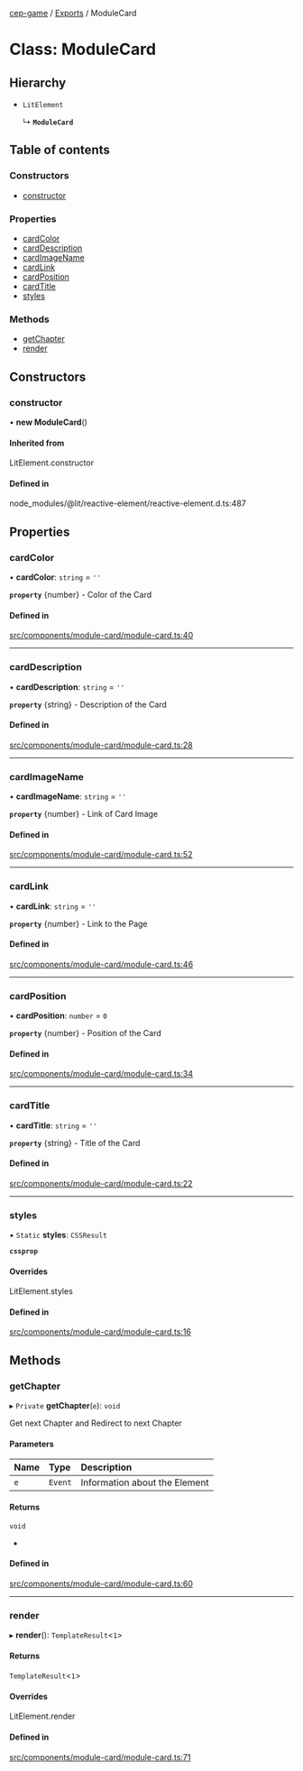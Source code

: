 [cep-game](../README.md) / [Exports](../modules.md) / ModuleCard

# Class: ModuleCard

## Hierarchy

- `LitElement`

  ↳ **`ModuleCard`**

## Table of contents

### Constructors

- [constructor](ModuleCard.md#constructor)

### Properties

- [cardColor](ModuleCard.md#cardcolor)
- [cardDescription](ModuleCard.md#carddescription)
- [cardImageName](ModuleCard.md#cardimagename)
- [cardLink](ModuleCard.md#cardlink)
- [cardPosition](ModuleCard.md#cardposition)
- [cardTitle](ModuleCard.md#cardtitle)
- [styles](ModuleCard.md#styles)

### Methods

- [getChapter](ModuleCard.md#getchapter)
- [render](ModuleCard.md#render)

## Constructors

### constructor

• **new ModuleCard**()

#### Inherited from

LitElement.constructor

#### Defined in

node_modules/@lit/reactive-element/reactive-element.d.ts:487

## Properties

### cardColor

• **cardColor**: `string` = `''`

**`property`** {number} - Color of the Card

#### Defined in

[src/components/module-card/module-card.ts:40](https://github.com/CEP-Gruppe-2/cep-game/blob/67020bd/src/components/module-card/module-card.ts#L40)

___

### cardDescription

• **cardDescription**: `string` = `''`

**`property`** {string} - Description of the Card

#### Defined in

[src/components/module-card/module-card.ts:28](https://github.com/CEP-Gruppe-2/cep-game/blob/67020bd/src/components/module-card/module-card.ts#L28)

___

### cardImageName

• **cardImageName**: `string` = `''`

**`property`** {number} - Link of Card Image

#### Defined in

[src/components/module-card/module-card.ts:52](https://github.com/CEP-Gruppe-2/cep-game/blob/67020bd/src/components/module-card/module-card.ts#L52)

___

### cardLink

• **cardLink**: `string` = `''`

**`property`** {number} - Link to the Page

#### Defined in

[src/components/module-card/module-card.ts:46](https://github.com/CEP-Gruppe-2/cep-game/blob/67020bd/src/components/module-card/module-card.ts#L46)

___

### cardPosition

• **cardPosition**: `number` = `0`

**`property`** {number} - Position of the Card

#### Defined in

[src/components/module-card/module-card.ts:34](https://github.com/CEP-Gruppe-2/cep-game/blob/67020bd/src/components/module-card/module-card.ts#L34)

___

### cardTitle

• **cardTitle**: `string` = `''`

**`property`** {string} - Title of the Card

#### Defined in

[src/components/module-card/module-card.ts:22](https://github.com/CEP-Gruppe-2/cep-game/blob/67020bd/src/components/module-card/module-card.ts#L22)

___

### styles

▪ `Static` **styles**: `CSSResult`

**`cssprop`**

#### Overrides

LitElement.styles

#### Defined in

[src/components/module-card/module-card.ts:16](https://github.com/CEP-Gruppe-2/cep-game/blob/67020bd/src/components/module-card/module-card.ts#L16)

## Methods

### getChapter

▸ `Private` **getChapter**(`e`): `void`

Get next Chapter and Redirect to next Chapter

#### Parameters

| Name | Type | Description |
| :------ | :------ | :------ |
| `e` | `Event` | Information about the Element |

#### Returns

`void`

-

#### Defined in

[src/components/module-card/module-card.ts:60](https://github.com/CEP-Gruppe-2/cep-game/blob/67020bd/src/components/module-card/module-card.ts#L60)

___

### render

▸ **render**(): `TemplateResult`<``1``\>

#### Returns

`TemplateResult`<``1``\>

#### Overrides

LitElement.render

#### Defined in

[src/components/module-card/module-card.ts:71](https://github.com/CEP-Gruppe-2/cep-game/blob/67020bd/src/components/module-card/module-card.ts#L71)
